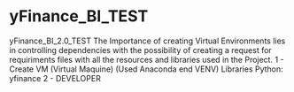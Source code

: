 # yFinance_BI_TEST
yFinance_BI_2.0_TEST The Importance of creating Virtual Environments lies in controlling dependencies with the possibility of creating a request for requiriments files with all the resources and libraries used in the Project.  1 - Create VM (Virtual Maquine) (Used Anaconda end VENV)  Libraries Python: yfinance  2 - DEVELOPER
